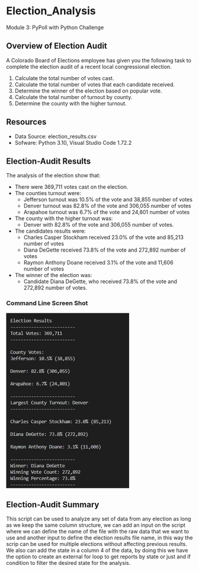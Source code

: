 # Election_Analysis
Module 3: PyPoll with Python Challenge

## Overview of Election Audit
A Colorado Board of Elections employee has given you the following task to complete the election audit of a recent local congressional election.

1. Calculate the total number of votes cast.
2. Calculate the total number of votes that each candidate received.
3. Determine the winner of the election based on popular vote.
4. Calculate the total number of turnout by county.
5. Determine the county with the higher turnout.

## Resources
- Data Source: election_results.csv
- Sofware: Python 3.10, Visual Studio Code 1.72.2

## Election-Audit Results
The analysis of the election show that:
- There were 369,711 votes cast on the election.
- The counties turnout were:
    - Jefferson turnout was 10.5% of the vote and 38,855 number of votes
    - Denver turnout was 82.8% of the vote and 306,055 number of votes
    - Arapahoe turnout was 6.7% of the vote and 24,801 number of votes
- The county with the higher turnout was:
    - Denver with 82.8% of the vote and 306,055 number of votes.
- The candidates results were:
    - Charles Casper Stockham received 23.0% of the vote and 85,213 number of votes
    - Diana DeGette received 73.8% of the vote and 272,892 number of votes
    - Raymon Anthony Doane received 3.1% of the vote and 11,606 number of votes
- The winner of the election was:
    - Candidate Diana DeGette, who received 73.8% of the vote and 272,892 number of votes.

### Command Line Screen Shot
![Command Line Screen Shot](https://github.com/ggalguera/Election_Analysis/blob/main/Election_Results_picture.png)

## Election-Audit Summary
This script can be used to analyze any set of data from any election as long as we keep the same column structure, we can add an input on the script where we can define the name of the file with the raw data that we want to use and another input to define the election results file name, in this way the scrip can be used for multiple elections without affecting previous results. We also can add the state in a column 4 of the data, by doing this we have the option to create an external for loop to get reports by state or just and if condition to filter the desired state for the analysis.
